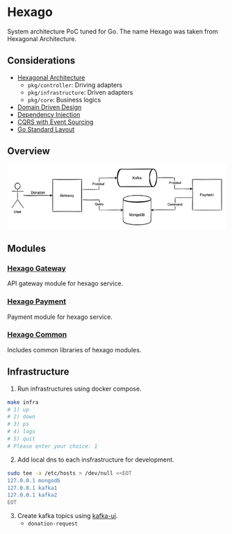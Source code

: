 # Hexago

System architecture PoC tuned for Go. The name Hexago was taken from Hexagonal
Architecture.

## Considerations

- [Hexagonal Architecture](https://en.wikipedia.org/wiki/Hexagonal_architecture_(software))
  + `pkg/controller`: Driving adapters
  + `pkg/infrastructure`: Driven adapters
  + `pkg/core`: Business logics
- [Domain Driven Design](https://en.wikipedia.org/wiki/Domain-driven_design)
- [Dependency Injection](https://en.wikipedia.org/wiki/Dependency_injection)
- [CQRS with Event Sourcing](https://docs.microsoft.com/en-us/azure/architecture/patterns/event-sourcing)
- [Go Standard Layout](https://github.com/golang-standards/project-layout)

## Overview

![Hexago CQRS diagram](assets/hexago-cqrs.drawio.png?raw=true)

## Modules

### [Hexago Gateway](./gateway)

API gateway module for hexago service.

### [Hexago Payment](./payment)

Payment module for hexago service.

### [Hexago Common](./common)

Includes common libraries of hexago modules.

## Infrastructure

1. Run infrastructures using docker compose.

```bash
make infra
# 1) up
# 2) down
# 3) ps
# 4) logs
# 5) quit
# Please enter your choice: 1
```

2. Add local dns to each insfrastructure for development.

```bash
sudo tee -a /etc/hosts > /dev/null <<EOT
127.0.0.1 mongodb
127.0.0.1 kafka1
127.0.0.1 kafka2
EOT
```

3. Create kafka topics using [kafka-ui](http://localhost:58080).
    - `donation-request`

